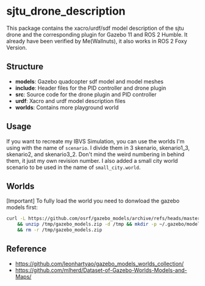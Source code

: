# sjtu_drone_description

This package contains the xacro/urdf/sdf model description of the sjtu drone and the corresponding plugin for Gazebo 11 and ROS 2 Humble. It already have been verified by Me(Wallnuts), it also works in ROS 2 Foxy Version.

## Structure
* __models__: Gazebo quadcopter sdf model and model meshes
* __include__: Header files for the PID controller and drone plugin
* __src__: Source code for the drone plugin and PID controller
* __urdf__: Xacro and urdf model description files
* __worlds__: Contains more playground world

## Usage
If you want to recreate my IBVS Simulation, you can use the worlds I'm using with the name of `scenario`. I divide them in 3 skenario, skenario1_3, skenario2, and skenario3_2. Don't mind the weird numbering in behind them, it just my own revision number. I also added a small city world scenario to be used in the name of `small_city.world`. 

## Worlds
[Important] To fully load the world you need to donwload the gazebo models first:
```sh
curl -L https://github.com/osrf/gazebo_models/archive/refs/heads/master.zip -o /tmp/gazebo_models.zip \
    && unzip /tmp/gazebo_models.zip -d /tmp && mkdir -p ~/.gazebo/models/ && mv /tmp/gazebo_models-master/* ~/.gazebo/models/ \
    && rm -r /tmp/gazebo_models.zip
```

## Reference
* https://github.com/leonhartyao/gazebo_models_worlds_collection/
* https://github.com/mlherd/Dataset-of-Gazebo-Worlds-Models-and-Maps/